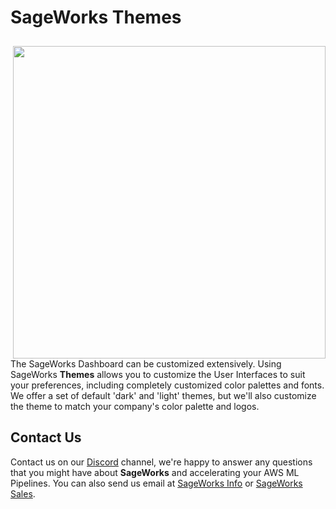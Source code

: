 # SageWorks Themes

<img src="https://github.com/SuperCowPowers/sageworks/assets/4806709/4cdd3700-a9d8-441f-a27d-3da1038c7c4d" style="float: right; width: 500px; height: auto; padding: 10px 0px 0px 20px">

The SageWorks Dashboard can be customized extensively. Using SageWorks **Themes** allows you to customize the User Interfaces to suit your preferences, including completely customized color palettes and fonts. We offer a set of default 'dark' and 'light' themes, but we'll also customize the theme to match your company's color palette and logos.


## Contact Us
Contact us on our [Discord](https://discord.gg/8jY2yBZX) channel, we're happy to answer any questions that you might have about **SageWorks** and accelerating your AWS ML Pipelines. You can also send us email at [SageWorks Info](mailto:sageworks@supercowpowers.com) or  [SageWorks Sales](mailto:sales@supercowpowers.com).